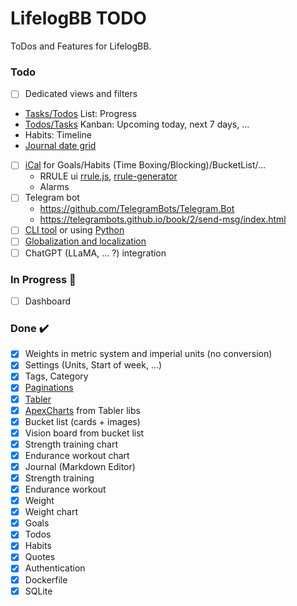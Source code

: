 # LifelogBB TODO

ToDos and Features for LifelogBB.

### Todo

- [ ] Dedicated views and filters
 - [Tasks/Todos](https://tabler.io/preview) List: Progress
 - [Todos/Tasks](https://preview.tabler.io/tasks.html#) Kanban: Upcoming today, next 7 days, ...
 - Habits: Timeline
 - [Journal date grid](https://github.com/usememos/memos)
- [ ] [iCal](https://github.com/rianjs/ical.net) for Goals/Habits (Time Boxing/Blocking)/BucketList/...
  - RRULE ui [rrule.js](https://jakubroztocil.github.io/rrule/), [rrule-generator](https://freetools.textmagic.com/rrule-generator)
  - Alarms
- [ ] Telegram bot
  - https://github.com/TelegramBots/Telegram.Bot
  - https://telegrambots.github.io/book/2/send-msg/index.html
- [ ] [CLI tool](https://github.com/gui-cs/Terminal.Gui) or using [Python](https://github.com/bczsalba/pytermgui)
- [ ] [Globalization and localization](https://learn.microsoft.com/en-us/aspnet/core/fundamentals/localization?view=aspnetcore-6.0)
- [ ] ChatGPT (LLaMA, ... ?) integration

### In Progress :construction:

- [ ] Dashboard

### Done :heavy_check_mark:

- [x] Weights in metric system and imperial units (no conversion)
- [x] Settings (Units, Start of week, ...)
- [x] Tags, Category
- [x] [Paginations](https://learn.microsoft.com/en-us/aspnet/core/data/ef-mvc/advanced?view=aspnetcore-7.0#use-dynamic-linq-to-simplify-code)
- [x] [Tabler](https://github.com/tabler)
- [x] [ApexCharts](https://apexcharts.com/) from Tabler libs
- [x] Bucket list (cards + images)
- [x] Vision board from bucket list
- [x] Strength training chart
- [x] Endurance workout chart
- [x] Journal (Markdown Editor)
- [x] Strength training
- [x] Endurance workout
- [x] Weight
- [x] Weight chart
- [x] Goals
- [x] Todos
- [x] Habits
- [x] Quotes
- [x] Authentication
- [x] Dockerfile
- [x] SQLite
